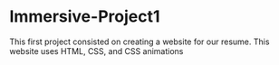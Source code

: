 # Immersive-Project1
This first project consisted on creating a website for our resume. This website uses HTML, CSS, and CSS animations
